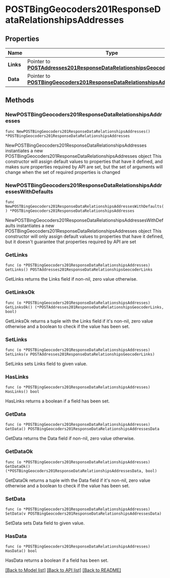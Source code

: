# POSTBingGeocoders201ResponseDataRelationshipsAddresses

## Properties

Name | Type | Description | Notes
------------ | ------------- | ------------- | -------------
**Links** | Pointer to [**POSTAddresses201ResponseDataRelationshipsGeocoderLinks**](POSTAddresses201ResponseDataRelationshipsGeocoderLinks.md) |  | [optional] 
**Data** | Pointer to [**POSTBingGeocoders201ResponseDataRelationshipsAddressesData**](POSTBingGeocoders201ResponseDataRelationshipsAddressesData.md) |  | [optional] 

## Methods

### NewPOSTBingGeocoders201ResponseDataRelationshipsAddresses

`func NewPOSTBingGeocoders201ResponseDataRelationshipsAddresses() *POSTBingGeocoders201ResponseDataRelationshipsAddresses`

NewPOSTBingGeocoders201ResponseDataRelationshipsAddresses instantiates a new POSTBingGeocoders201ResponseDataRelationshipsAddresses object
This constructor will assign default values to properties that have it defined,
and makes sure properties required by API are set, but the set of arguments
will change when the set of required properties is changed

### NewPOSTBingGeocoders201ResponseDataRelationshipsAddressesWithDefaults

`func NewPOSTBingGeocoders201ResponseDataRelationshipsAddressesWithDefaults() *POSTBingGeocoders201ResponseDataRelationshipsAddresses`

NewPOSTBingGeocoders201ResponseDataRelationshipsAddressesWithDefaults instantiates a new POSTBingGeocoders201ResponseDataRelationshipsAddresses object
This constructor will only assign default values to properties that have it defined,
but it doesn't guarantee that properties required by API are set

### GetLinks

`func (o *POSTBingGeocoders201ResponseDataRelationshipsAddresses) GetLinks() POSTAddresses201ResponseDataRelationshipsGeocoderLinks`

GetLinks returns the Links field if non-nil, zero value otherwise.

### GetLinksOk

`func (o *POSTBingGeocoders201ResponseDataRelationshipsAddresses) GetLinksOk() (*POSTAddresses201ResponseDataRelationshipsGeocoderLinks, bool)`

GetLinksOk returns a tuple with the Links field if it's non-nil, zero value otherwise
and a boolean to check if the value has been set.

### SetLinks

`func (o *POSTBingGeocoders201ResponseDataRelationshipsAddresses) SetLinks(v POSTAddresses201ResponseDataRelationshipsGeocoderLinks)`

SetLinks sets Links field to given value.

### HasLinks

`func (o *POSTBingGeocoders201ResponseDataRelationshipsAddresses) HasLinks() bool`

HasLinks returns a boolean if a field has been set.

### GetData

`func (o *POSTBingGeocoders201ResponseDataRelationshipsAddresses) GetData() POSTBingGeocoders201ResponseDataRelationshipsAddressesData`

GetData returns the Data field if non-nil, zero value otherwise.

### GetDataOk

`func (o *POSTBingGeocoders201ResponseDataRelationshipsAddresses) GetDataOk() (*POSTBingGeocoders201ResponseDataRelationshipsAddressesData, bool)`

GetDataOk returns a tuple with the Data field if it's non-nil, zero value otherwise
and a boolean to check if the value has been set.

### SetData

`func (o *POSTBingGeocoders201ResponseDataRelationshipsAddresses) SetData(v POSTBingGeocoders201ResponseDataRelationshipsAddressesData)`

SetData sets Data field to given value.

### HasData

`func (o *POSTBingGeocoders201ResponseDataRelationshipsAddresses) HasData() bool`

HasData returns a boolean if a field has been set.


[[Back to Model list]](../README.md#documentation-for-models) [[Back to API list]](../README.md#documentation-for-api-endpoints) [[Back to README]](../README.md)


